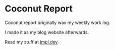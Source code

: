 # Coconut Report

Coconut report originally was my weekly work log.

I made it as my blog website afterwards.

Read my stuff at [impl.dev](https://impl.dev).